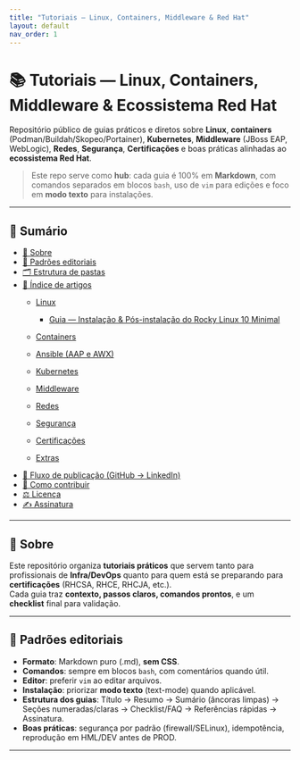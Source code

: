 ```yaml
---
title: "Tutoriais — Linux, Containers, Middleware & Red Hat"
layout: default
nav_order: 1
---
```

# 📚 Tutoriais — Linux, Containers, Middleware & Ecossistema Red Hat

Repositório público de guias práticos e diretos sobre **Linux**, **containers** (Podman/Buildah/Skopeo/Portainer), **Kubernetes**, **Middleware** (JBoss EAP, WebLogic), **Redes**, **Segurança**, **Certificações** e boas práticas alinhadas ao **ecossistema Red Hat**.

> Este repo serve como **hub**: cada guia é 100% em **Markdown**, com comandos separados em blocos `bash`, uso de `vim` para edições e foco em **modo texto** para instalações.

---

## 📑 Sumário

- [🔎 Sobre](#-sobre)
- [🧭 Padrões editoriais](#-padrões-editoriais)
- [🗂️ Estrutura de pastas](#️-estrutura-de-pastas)
- [📝 Índice de artigos](#-índice-de-artigos)
  - [Linux](#linux)
    - [Guia — Instalação & Pós-instalação do Rocky Linux 10 Minimal](./linux/rocky-linux-10-minimal.md)

  - [Containers](#containers)
  - [Ansible (AAP e AWX)](#ansible)
  - [Kubernetes](#kubernetes)
  - [Middleware](#middleware)
  - [Redes](#redes)
  - [Segurança](#segurança)
  - [Certificações](#certificações)
  - [Extras](#extras)
- [🚀 Fluxo de publicação (GitHub → LinkedIn)](#-fluxo-de-publicação-github--linkedin)
- [🧩 Como contribuir](#-como-contribuir)
- [⚖️ Licença](#️-licença)
- [✍️ Assinatura](#️-assinatura)

---

## 🔎 Sobre
Este repositório organiza **tutoriais práticos** que servem tanto para profissionais de **Infra/DevOps** quanto para quem está se preparando para **certificações** (RHCSA, RHCE, RHCJA, etc.).  
Cada guia traz **contexto, passos claros, comandos prontos**, e um **checklist** final para validação.

---

## 🧭 Padrões editoriais

- **Formato**: Markdown puro (.md), **sem CSS**.
- **Comandos**: sempre em blocos `bash`, com comentários quando útil.
- **Editor**: preferir `vim` ao editar arquivos.
- **Instalação**: priorizar **modo texto** (text-mode) quando aplicável.
- **Estrutura dos guias**: Título → Resumo → Sumário (âncoras limpas) → Seções numeradas/claras → Checklist/FAQ → Referências rápidas → Assinatura.
- **Boas práticas**: segurança por padrão (firewall/SELinux), idempotência, reprodução em HML/DEV antes de PROD.

---


